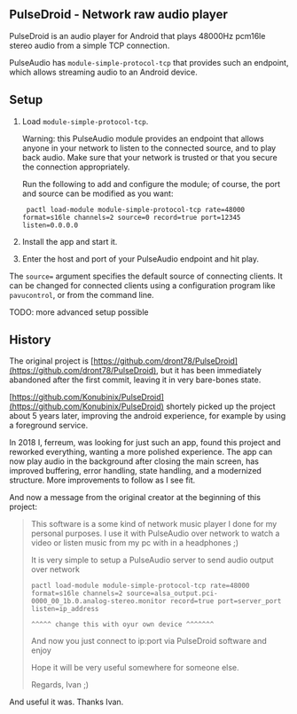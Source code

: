 PulseDroid - Network raw audio player
-------------------------------------

PulseDroid is an audio player for Android that plays 48000Hz pcm16le stereo
audio from a simple TCP connection.

PulseAudio has `module-simple-protocol-tcp` that provides such an endpoint, which
allows streaming audio to an Android device.

## Setup

1. Load `module-simple-protocol-tcp`.

    Warning: this PulseAudio module provides an endpoint that allows anyone in
    your network to listen to the connected source, and to play back audio.
    Make sure that your network is trusted or that you secure the connection
    appropriately.

    Run the following to add and configure the module; of course, the port and source can be modified as you want:

        pactl load-module module-simple-protocol-tcp rate=48000 format=s16le channels=2 source=0 record=true port=12345 listen=0.0.0.0

2. Install the app and start it.

3. Enter the host and port of your PulseAudio endpoint and hit play.

The `source=` argument specifies the default source of connecting clients. It
can be changed for connected clients using a configuration program like
`pavucontrol`, or from the command line.

TODO: more advanced setup possible

## History

The original project is
[https://github.com/dront78/PulseDroid](https://github.com/dront78/PulseDroid),
but it has been immediately abandoned after the first commit, leaving it in
very bare-bones state.

[https://github.com/Konubinix/PulseDroid](https://github.com/Konubinix/PulseDroid)
shortely picked up the project about 5 years later, improving the android
experience, for example by using a foreground service.

In 2018 I, ferreum, was looking for just such an app, found this project and
reworked everything, wanting a more polished experience. The app can now play
audio in the background after closing the main screen, has improved buffering,
error handling, state handling, and a modernized structure. More improvements
to follow as I see fit.

And now a message from the original creator at the beginning of this project:

> This software is a some kind of network music player I done for my personal purposes.
> I use it with PulseAudio over network to watch a video or listen music from my pc with in a headphones ;)
>
> It is very simple to setup a PulseAudio server to send audio output over network
>
>     pactl load-module module-simple-protocol-tcp rate=48000 format=s16le channels=2 source=alsa_output.pci-0000_00_1b.0.analog-stereo.monitor record=true port=server_port listen=ip_address
>                                                                                             ^^^^^ change this with oyur own device ^^^^^^^
>
> And now you just connect to ip:port via PulseDroid software and enjoy
>
> Hope it will be very useful somewhere for someone else.
>
> Regards, Ivan ;)

And useful it was. Thanks Ivan.
